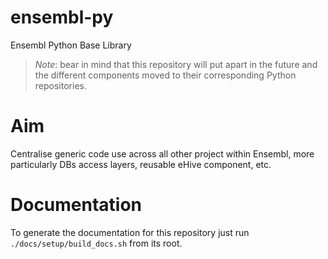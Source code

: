# ensembl-py

Ensembl Python Base Library

> _Note_: bear in mind that this repository will put apart in the future and the different components moved to their corresponding Python repositories.

# Aim

Centralise generic code use across all other project within Ensembl, more particularly DBs access layers, reusable eHive component, etc.

# Documentation

To generate the documentation for this repository just run `./docs/setup/build_docs.sh` from its root.
